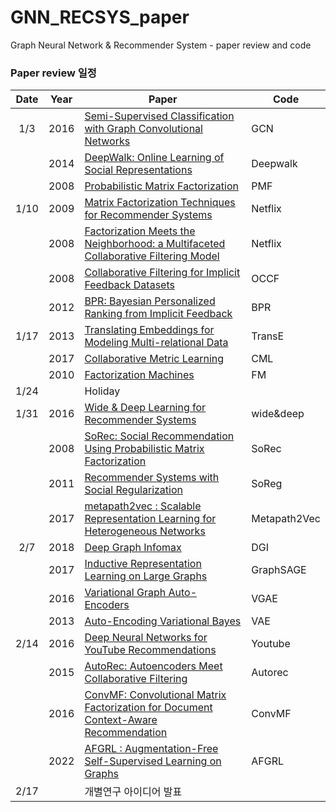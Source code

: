 # GNN_RECSYS_paper
Graph Neural Network &amp; Recommender System - paper review and code


### Paper review 일정 
| Date | Year | Paper | Code |
| :---: | --- | --- | --- |
| 1/3 | 2016 | [Semi-Supervised Classification with Graph Convolutional Networks](https://arxiv.org/abs/1609.02907)| GCN |
|     | 2014 | [DeepWalk: Online Learning of Social Representations](https://arxiv.org/abs/1403.6652)| Deepwalk |
|     | 2008 | [Probabilistic Matrix Factorization](https://papers.nips.cc/paper/2007/file/d7322ed717dedf1eb4e6e52a37ea7bcd-Paper.pdf)| PMF |
| 1/10| 2009 | [Matrix Factorization Techniques for Recommender Systems](https://datajobs.com/data-science-repo/Recommender-Systems-[Netflix].pdf)| Netflix |
|     | 2008 | [Factorization Meets the Neighborhood: a Multifaceted Collaborative Filtering Model](https://dl.acm.org/doi/pdf/10.1145/1401890.1401944)| Netflix |
|     | 2008 | [Collaborative Filtering for Implicit Feedback Datasets](http://yifanhu.net/PUB/cf.pdf)| OCCF |
|     | 2012 | [BPR: Bayesian Personalized Ranking from Implicit Feedback](https://arxiv.org/ftp/arxiv/papers/1205/1205.2618.pdf)| BPR |
| 1/17| 2013 | [Translating Embeddings for Modeling Multi-relational Data](https://papers.nips.cc/paper/2013/hash/1cecc7a77928ca8133fa24680a88d2f9-Abstract.html)| TransE |
|     | 2017 | [Collaborative Metric Learning](https://www.cs.cornell.edu/~ylongqi/paper/HsiehYCLBE17.pdf)| CML |
|     | 2010 | [Factorization Machines](https://www.csie.ntu.edu.tw/~b97053/paper/Rendle2010FM.pdf)| FM |
| 1/24| |Holiday|| 
| 1/31| 2016 | [Wide & Deep Learning for Recommender Systems](https://arxiv.org/abs/1606.07792) | wide&deep|
|     | 2008 | [SoRec: Social Recommendation Using Probabilistic Matrix Factorization](https://dl.acm.org/doi/10.1145/1458082.1458205)| SoRec |
|     | 2011 | [Recommender Systems with Social Regularization](https://dennyzhou.github.io/papers/RSR.pdf)| SoReg |
|     | 2017 | [metapath2vec : Scalable Representation Learning for Heterogeneous Networks](https://dl.acm.org/doi/10.1145/3097983.3098036)| Metapath2Vec 
| 2/7 | 2018 | [Deep Graph Infomax](https://arxiv.org/abs/1809.10341)| DGI |
|     | 2017 | [Inductive Representation Learning on Large Graphs](https://papers.nips.cc/paper/2017/file/5dd9db5e033da9c6fb5ba83c7a7ebea9-Paper.pdf)| GraphSAGE |
|     | 2016 | [Variational Graph Auto-Encoders](https://arxiv.org/abs/1611.07308)| VGAE |
|     | 2013 | [Auto-Encoding Variational Bayes](https://arxiv.org/abs/1312.6114)| VAE |
| 2/14| 2016 | [Deep Neural Networks for YouTube Recommendations](https://static.googleusercontent.com/media/research.google.com/ko//pubs/archive/45530.pdf)| Youtube |
|     | 2015 | [AutoRec: Autoencoders Meet Collaborative Filtering](https://users.cecs.anu.edu.au/~akmenon/papers/autorec/autorec-paper.pdf)| Autorec |
|     | 2016 | [ConvMF: Convolutional Matrix Factorization for Document Context-Aware Recommendation](https://dsail.kaist.ac.kr/files/RecSys16_slide.pdf) | ConvMF | 
|     | 2022 | [AFGRL : Augmentation-Free Self-Supervised Learning on Graphs](https://arxiv.org/abs/2112.02472) | AFGRL | 
| 2/17|      | 개별연구 아이디어 발표 | |


<!--
### 참고 
|Random Walk 기반 방법 | 
| :--- |
| https://arxiv.org/pdf/1403.6652.pdf (Deepwalk) |
| https://arxiv.org/pdf/1607.00653.pdf (Node2vec) |
| https://arxiv.org/pdf/1503.03578.pdf (LINE) |
| https://ericdongyx.github.io/papers/KDD17-dong-chawla-swami-metapath2vec.pdf (metapath2vec) |

|Graph Neural Network 기반 방법|
|:---|
|Supervised|
|https://openreview.net/pdf?id=SJU4ayYgl (GCN)|
|https://arxiv.org/pdf/1710.10903.pdf (GAT)|
|Unsupervised|
|https://arxiv.org/abs/1809.10341 (DGI)|
|https://arxiv.org/abs/1611.07308 (GVAE)|
|https://arxiv.org/abs/1312.6114 (VAE)|
|Scalability 고려 : https://arxiv.org/pdf/1706.02216.pdf (GraphSAGE)|
|https://arxiv.org/abs/2112.02472 (AFGRL)|
|Knowledge graph embedding 방법|
|https://papers.nips.cc/paper/2013/file/1cecc7a77928ca8133fa24680a88d2f9-Paper.pdf (TransE)|

|Recommender System Paper | 
|:---|
|Explicit feedback|
|Matrix factorization 기반|
|https://dl.acm.org/doi/pdf/10.1145/1401890.1401944 (Netflix)|
|https://datajobs.com/data-science-repo/Recommender-Systems-[Netflix].pdf|
|https://papers.nips.cc/paper/2007/file/d7322ed717dedf1eb4e6e52a37ea7bcd-Paper.pdf (PMF)|
|Implicit feedback|
|Matrix factorization 기반|
|Point-wise method: http://yifanhu.net/PUB/cf.pdf (OCCF)|
|Pair-wise method: https://arxiv.org/pdf/1205.2618.pdf (BPR)|
|Metric learning 기반|
|http://www.cs.cornell.edu/~ylongqi/paper/HsiehYCLBE17.pdf (CML)|
|Neural network 기반|
|https://arxiv.org/pdf/1708.05031.pdf (NCF)|
|Side information (Social network)|
|http://web.cs.ucla.edu/~yzsun/classes/2014Spring_CS7280/Papers/Recommendation/paper_cikm08_sorec_hao.pdf (SoRec)|
|https://dennyzhou.github.io/papers/RSR.pdf (SoReg)|

|Deep learning based recommender system |
| :---|
|http://www.wanghao.in/paper/KDD15_CDL.pdf (CDL)|
|http://uclab.khu.ac.kr/resources/publication/C_351.pdf (ConvMF)|
|http://users.cecs.anu.edu.au/~u5098633/papers/www15.pdf (Autorec)|
|https://static.googleusercontent.com/media/research.google.com/ko//pubs/archive/45530.pdf (YouTube)|
|https://arxiv.org/abs/1606.07792 (wide&deep)|
|https://ieeexplore.ieee.org/document/5694074 (FM)|

|과거 랩인턴 archive|
|:---|
|https://github.com/DSAILatKAIST|
|Graph|
|https://github.com/thunlp/GNNPapers|
|https://github.com/thunlp/NRLPapers|
|Library (code)|
|https://pytorch-geometric.readthedocs.io/en/latest/|
|Many others… (Authors’ code, etc)|
|Recommender system|
|https://github.com/jihoo-kim/awesome-RecSys||
|Library (code)|
|https://github.com/NicolasHug/Surprise|
|Many others… (Authors’ code, etc)|

-->
